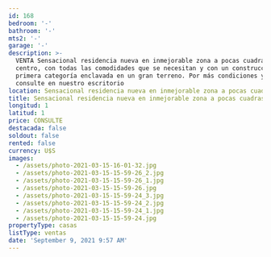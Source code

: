 ```yaml
---
id: 168
bedroom: '-'
bathroom: '-'
mts2: '-'
garage: '-'
description: >-
  VENTA Sensacional residencia nueva en inmejorable zona a pocas cuadras del
  centro, con todas las comodidades que se necesitan y con un construcción de
  primera categoría enclavada en un gran terreno. Por más condiciones y precio
  consulte en nuestro escritorio
location: Sensacional residencia nueva en inmejorable zona a pocas cuadras del centro
title: Sensacional residencia nueva en inmejorable zona a pocas cuadras del centro
longitud: 1
latitud: 1
price: CONSULTE
destacada: false
soldout: false
rented: false
currency: U$S
images:
  - /assets/photo-2021-03-15-16-01-32.jpg
  - /assets/photo-2021-03-15-15-59-26_2.jpg
  - /assets/photo-2021-03-15-15-59-26_1.jpg
  - /assets/photo-2021-03-15-15-59-26.jpg
  - /assets/photo-2021-03-15-15-59-24_3.jpg
  - /assets/photo-2021-03-15-15-59-24_2.jpg
  - /assets/photo-2021-03-15-15-59-24_1.jpg
  - /assets/photo-2021-03-15-15-59-24.jpg
propertyType: casas
listType: ventas
date: 'September 9, 2021 9:57 AM'
---
```


